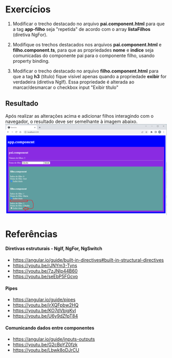 # Exercícios

1) Modificar o trecho destacado no arquivo **pai.component.html** para que a tag **app-filho** seja "repetida" de acordo com o array **listaFilhos** (diretiva NgFor).

2) Modifique os trechos destacados nos arquivos **pai.component.html** e **filho.component.ts**, para que as propriedades **nome** e **indice** seja comunicadas do componente pai para o componente filho, usando property binding.

3) Modificar o trecho destacado no arquivo **filho.component.html** para que a tag **h3** (título) fique visível apenas quando a propriedade **exibir** for verdadeira (diretiva NgIf).
Essa propriedade é alterada ao marcar/desmarcar o checkbox input "Exibir título"


## Resultado
Após realizar as alterações acima e adicionar filhos interagindo com o navegador, o resultado deve ser semelhante à imagem abaixo.
![img](https://raw.githubusercontent.com/rodrigo-leonhardt/estudos-estagiarios/main/Semana%2015/Assets/imgResultado.png)

# Referências

#### Diretivas estruturais - NgIf, NgFor, NgSwitch
- https://angular.io/guide/built-in-directives#built-in-structural-directives
- https://youtu.be/rJNYm3-Tyns
- https://youtu.be/7zJNIp44B60
- https://youtu.be/seEbP5FGcvo

#### Pipes
- https://angular.io/guide/pipes
- https://youtu.be/jrXQFpbw2HQ
- https://youtu.be/KO7dVbigKvI
- https://youtu.be/U6y9dZfpT84

#### Comunicando dados entre componentes
- https://angular.io/guide/inputs-outputs
- https://youtu.be/G2cBpYZ0fzk
- https://youtu.be/Lbwk8oDJrCU